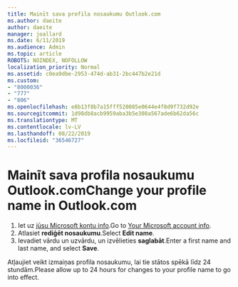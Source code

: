 ```yaml
---
title: Mainīt sava profila nosaukumu Outlook.com
ms.author: daeite
author: daeite
manager: joallard
ms.date: 6/11/2019
ms.audience: Admin
ms.topic: article
ROBOTS: NOINDEX, NOFOLLOW
localization_priority: Normal
ms.assetid: c0ea9dbe-2953-474d-ab31-2bc447b2e21d
ms.custom:
- "8000036"
- "777"
- "806"
ms.openlocfilehash: e8b13f8b7a15fff520085e0644e4f8d9f732d92e
ms.sourcegitcommit: 1d98db8acb9959aba3b5e308a567ade6b62da56c
ms.translationtype: MT
ms.contentlocale: lv-LV
ms.lasthandoff: 08/22/2019
ms.locfileid: "36546727"
---
```

# <a name="change-your-profile-name-in-outlookcom"></a><span data-ttu-id="417d9-102">Mainīt sava profila nosaukumu Outlook.com</span><span class="sxs-lookup"><span data-stu-id="417d9-102">Change your profile name in Outlook.com</span></span>

1. <span data-ttu-id="417d9-103">Iet uz [jūsu Microsoft kontu info](https://go.microsoft.com/fwlink/p/?linkid=860841).</span><span class="sxs-lookup"><span data-stu-id="417d9-103">Go to [Your Microsoft account info](https://go.microsoft.com/fwlink/p/?linkid=860841).</span></span>
2. <span data-ttu-id="417d9-104">Atlasiet **rediģēt nosaukumu**.</span><span class="sxs-lookup"><span data-stu-id="417d9-104">Select **Edit name**.</span></span>
3. <span data-ttu-id="417d9-105">Ievadiet vārdu un uzvārdu, un izvēlieties **saglabāt**.</span><span class="sxs-lookup"><span data-stu-id="417d9-105">Enter a first name and last name, and select **Save**.</span></span>

<span data-ttu-id="417d9-106">Atļaujiet veikt izmaiņas profila nosaukumu, lai tie stātos spēkā līdz 24 stundām.</span><span class="sxs-lookup"><span data-stu-id="417d9-106">Please allow up to 24 hours for changes to your profile name to go into effect.</span></span>